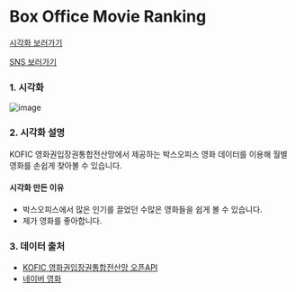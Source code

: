 # Box Office Movie Ranking

[시각화 보러가기](https://public.tableau.com/profile/.19603039#!/vizhome/BoxOfficeMovieRanking/1)

[SNS 보러가기](https://www.instagram.com/p/CGNCBYOByvc/?utm_source=ig_web_copy_link)

### 1. 시각화

![image](https://user-images.githubusercontent.com/40276516/95664760-c21a6e00-0b85-11eb-99b6-6fd1fc9a0b63.png)

### 2. 시각화 설명

KOFIC 영화권입장권통합전산망에서 제공하는 박스오피스 영화 데이터를 이용해 월별 영화를 손쉽게 찾아볼 수 있습니다. 

#### 시각화 만든 이유

- 박스오피스에서 많은 인기를 끌었던 수많은 영화들을 쉽게 볼 수 있습니다.
- 제가 영화를 좋아합니다.

### 3. 데이터 출처
- [KOFIC 영화권입장권통합전산망 오픈API](http://www.kobis.or.kr/kobisopenapi/homepg/main/main.do)
- [네이버 영화](https://movie.naver.com/)
